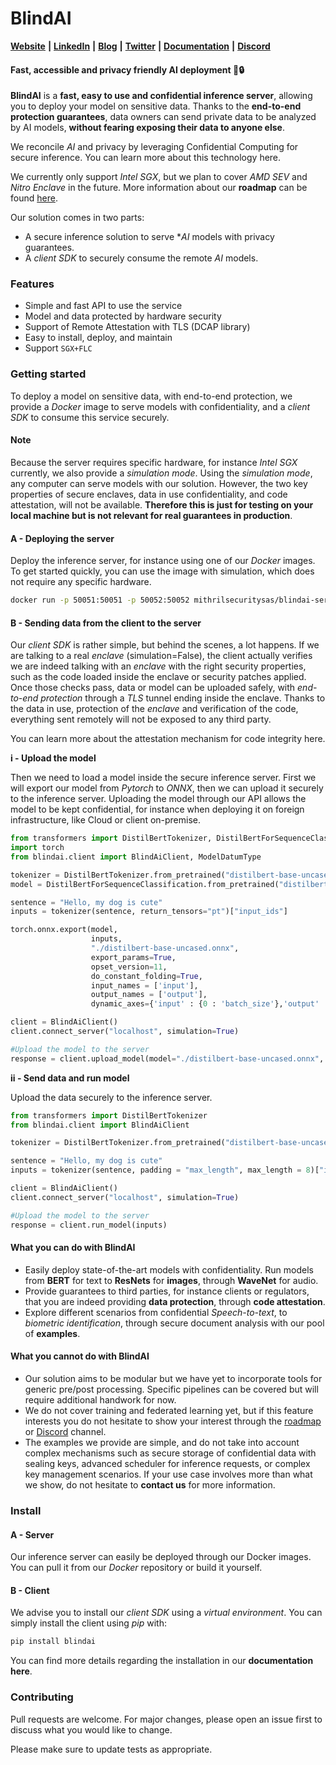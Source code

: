 # BlindAI

[**Website**](https://www.mithrilsecurity.io) **|** [**LinkedIn**](https://www.linkedin.com/company/mithril-security-company) **|** [**Blog**](https://blog-mithril-security.ghost.io) **|** [**Twitter**](https://www.twitter.com/mithrilsecurity) **|** [**Documentation**](https://mithrilsecurity.gitbook.io) **|** [**Discord**](https://discord.gg/rWHcHeCBWk)

#### Fast, accessible and privacy friendly AI deployment 🚀🔒

**BlindAI** is a **fast, easy to use and confidential inference server**, allowing you to deploy your model on sensitive data. Thanks to the **end-to-end protection guarantees**, data owners can send private data to be analyzed by AI models, **without fearing exposing their data to anyone else**.

We reconcile _AI_ and privacy by leveraging Confidential Computing for secure inference. You can learn more about this technology here.

We currently only support _Intel SGX_, but we plan to cover _AMD SEV_ and _Nitro Enclave_ in the future. More information about our **roadmap** can be found [here](https://github.com/mithril-security/blindai/projects/1).

Our solution comes in two parts:

* A secure inference solution to serve \*_AI_ models with privacy guarantees.
* A _client SDK_ to securely consume the remote _AI_ models.

### Features

* Simple and fast API to use the service
* Model and data protected by hardware security
* Support of Remote Attestation with TLS (DCAP library)
* Easy to install, deploy, and maintain
* Support `SGX+FLC`

### Getting started

To deploy a model on sensitive data, with end-to-end protection, we provide a _Docker_ image to serve models with confidentiality, and a _client SDK_ to consume this service securely.

#### Note

Because the server requires specific hardware, for instance _Intel SGX_ currently, we also provide a _simulation mode_. Using the _simulation mode_, any computer can serve models with our solution. However, the two key properties of secure enclaves, data in use confidentiality, and code attestation, will not be available. **Therefore this is just for testing on your local machine but is not relevant for real guarantees in production**.

#### A - Deploying the server

Deploy the inference server, for instance using one of our _Docker_ images. To get started quickly, you can use the image with simulation, which does not require any specific hardware.

```bash
docker run -p 50051:50051 -p 50052:50052 mithrilsecuritysas/blindai-server-sim:0.1.0 
```

#### B - Sending data from the client to the server

Our _client SDK_ is rather simple, but behind the scenes, a lot happens. If we are talking to a real _enclave_ (simulation=False), the client actually verifies we are indeed talking with an _enclave_ with the right security properties, such as the code loaded inside the enclave or security patches applied. Once those checks pass, data or model can be uploaded safely, with _end-to-end protection_ through a _TLS_ tunnel ending inside the enclave. Thanks to the data in use, protection of the _enclave_ and verification of the code, everything sent remotely will not be exposed to any third party.

You can learn more about the attestation mechanism for code integrity here.

**i - Upload the model**

Then we need to load a model inside the secure inference server. First we will export our model from _Pytorch_ to _ONNX_, then we can upload it securely to the inference server. Uploading the model through our API allows the model to be kept confidential, for instance when deploying it on foreign infrastructure, like Cloud or client on-premise.

```python
from transformers import DistilBertTokenizer, DistilBertForSequenceClassification
import torch
from blindai.client import BlindAiClient, ModelDatumType

tokenizer = DistilBertTokenizer.from_pretrained("distilbert-base-uncased")
model = DistilBertForSequenceClassification.from_pretrained("distilbert-base-uncased")

sentence = "Hello, my dog is cute"
inputs = tokenizer(sentence, return_tensors="pt")["input_ids"]

torch.onnx.export(model,
                  inputs,
                  "./distilbert-base-uncased.onnx",
                  export_params=True,
                  opset_version=11,
                  do_constant_folding=True,
                  input_names = ['input'],
                  output_names = ['output'],
                  dynamic_axes={'input' : {0 : 'batch_size'},'output' : {0 : 'batch_size'}})

client = BlindAiClient()
client.connect_server("localhost", simulation=True)

#Upload the model to the server
response = client.upload_model(model="./distilbert-base-uncased.onnx", shape=(1, 8), datum_type=ModelDatumType.I64)
```

**ii - Send data and run model**

Upload the data securely to the inference server.

```python
from transformers import DistilBertTokenizer
from blindai.client import BlindAiClient

tokenizer = DistilBertTokenizer.from_pretrained("distilbert-base-uncased")

sentence = "Hello, my dog is cute"
inputs = tokenizer(sentence, padding = "max_length", max_length = 8)["input_ids"]

client = BlindAiClient()
client.connect_server("localhost", simulation=True)

#Upload the model to the server
response = client.run_model(inputs)
```

#### What you can do with BlindAI

* Easily deploy state-of-the-art models with confidentiality. Run models from **BERT** for text to **ResNets** for **images**, through **WaveNet** for audio.
* Provide guarantees to third parties, for instance clients or regulators, that you are indeed providing **data protection**, through **code attestation**.
* Explore different scenarios from confidential _Speech-to-text_, to _biometric identification_, through secure document analysis with our pool of **examples**.

#### What you cannot do with BlindAI

* Our solution aims to be modular but we have yet to incorporate tools for generic pre/post processing. Specific pipelines can be covered but will require additional handwork for now.
* We do not cover training and federated learning yet, but if this feature interests you do not hesitate to show your interest through the [roadmap](https://github.com/mithril-security/blindai/projects/1) or [Discord](https://discord.gg/rWHcHeCBWk) channel.
* The examples we provide are simple, and do not take into account complex mechanisms such as secure storage of confidential data with sealing keys, advanced scheduler for inference requests, or complex key management scenarios. If your use case involves more than what we show, do not hesitate to **contact us** for more information.

### Install

#### A - Server

Our inference server can easily be deployed through our Docker images. You can pull it from our _Docker_ repository or build it yourself.

#### B - Client

We advise you to install our _client SDK_ using a _virtual environment_. You can simply install the client using _pip_ with:

```bash
pip install blindai
```

You can find more details regarding the installation in our **documentation here**.

### Contributing

Pull requests are welcome. For major changes, please open an issue first to discuss what you would like to change.

Please make sure to update tests as appropriate.
